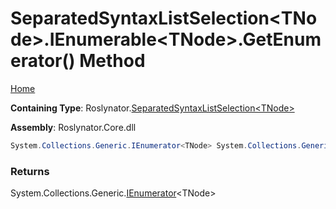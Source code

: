 # SeparatedSyntaxListSelection\<TNode>\.IEnumerable\<TNode>\.GetEnumerator\(\) Method

[Home](../../../README.md)

**Containing Type**: Roslynator\.[SeparatedSyntaxListSelection\<TNode>](../README.md)

**Assembly**: Roslynator\.Core\.dll

```csharp
System.Collections.Generic.IEnumerator<TNode> System.Collections.Generic.IEnumerable<TNode>.GetEnumerator()
```

### Returns

System\.Collections\.Generic\.[IEnumerator](https://docs.microsoft.com/en-us/dotnet/api/system.collections.generic.ienumerator-1)\<TNode>

